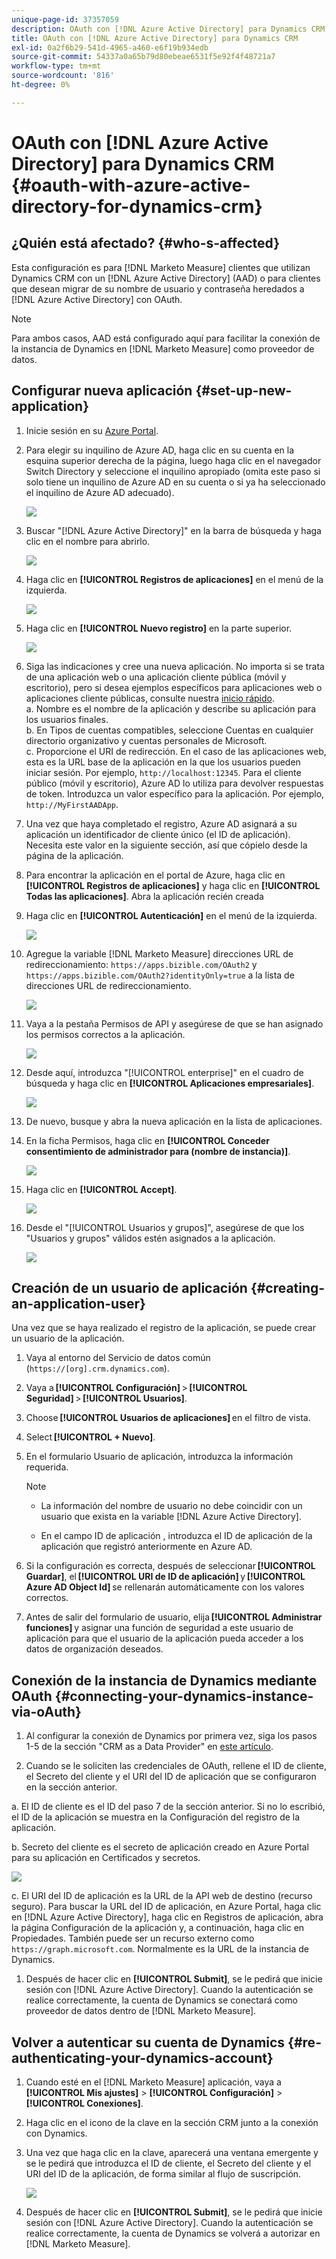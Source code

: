 ```yaml
---
unique-page-id: 37357059
description: OAuth con [!DNL Azure Active Directory] para Dynamics CRM - [!DNL Marketo Measure] - Documentación del producto
title: OAuth con [!DNL Azure Active Directory] para Dynamics CRM
exl-id: 0a2f6b29-541d-4965-a460-e6f19b934edb
source-git-commit: 54337a0a65b79d80ebeae6531f5e92f4f48721a7
workflow-type: tm+mt
source-wordcount: '816'
ht-degree: 0%

---
```


# OAuth con [!DNL Azure Active Directory] para Dynamics CRM {#oauth-with-azure-active-directory-for-dynamics-crm}

## ¿Quién está afectado? {#who-s-affected}

Esta configuración es para [!DNL Marketo Measure] clientes que utilizan Dynamics CRM con un [!DNL Azure Active Directory] (AAD) o para clientes que desean migrar de su nombre de usuario y contraseña heredados a [!DNL Azure Active Directory] con OAuth.

>[!NOTE]
>
>Para ambos casos, AAD está configurado aquí para facilitar la conexión de la instancia de Dynamics en [!DNL Marketo Measure] como proveedor de datos.

## Configurar nueva aplicación {#set-up-new-application}

1. Inicie sesión en su [Azure Portal](https://portal.azure.com/#home).

1. Para elegir su inquilino de Azure AD, haga clic en su cuenta en la esquina superior derecha de la página, luego haga clic en el navegador Switch Directory y seleccione el inquilino apropiado (omita este paso si solo tiene un inquilino de Azure AD en su cuenta o si ya ha seleccionado el inquilino de Azure AD adecuado).

   ![](assets/setup-2.png)

1. Buscar &quot;[!DNL Azure Active Directory]&quot; en la barra de búsqueda y haga clic en el nombre para abrirlo.

   ![](assets/setup-3.png)

1. Haga clic en **[!UICONTROL Registros de aplicaciones]** en el menú de la izquierda.

   ![](assets/setup-4.png)

1. Haga clic en **[!UICONTROL Nuevo registro]** en la parte superior.

   ![](assets/setup-5.png)

1. Siga las indicaciones y cree una nueva aplicación. No importa si se trata de una aplicación web o una aplicación cliente pública (móvil y escritorio), pero si desea ejemplos específicos para aplicaciones web o aplicaciones cliente públicas, consulte nuestra [inicio rápido](https://docs.microsoft.com/en-us/azure/active-directory/develop/v1-overview).\
   a. Nombre es el nombre de la aplicación y describe su aplicación para los usuarios finales.\
   b. En Tipos de cuentas compatibles, seleccione Cuentas en cualquier directorio organizativo y cuentas personales de Microsoft.\
   c. Proporcione el URI de redirección. En el caso de las aplicaciones web, esta es la URL base de la aplicación en la que los usuarios pueden iniciar sesión. Por ejemplo, `http://localhost:12345`. Para el cliente público (móvil y escritorio), Azure AD lo utiliza para devolver respuestas de token. Introduzca un valor específico para la aplicación. Por ejemplo, `http://MyFirstAADApp`.

1. Una vez que haya completado el registro, Azure AD asignará a su aplicación un identificador de cliente único (el ID de aplicación). Necesita este valor en la siguiente sección, así que cópielo desde la página de la aplicación.

1. Para encontrar la aplicación en el portal de Azure, haga clic en **[!UICONTROL Registros de aplicaciones]** y haga clic en **[!UICONTROL Todas las aplicaciones]**. Abra la aplicación recién creada

1. Haga clic en **[!UICONTROL Autenticación]** en el menú de la izquierda.

   ![](assets/setup-9.png)

1. Agregue la variable [!DNL Marketo Measure] direcciones URL de redireccionamiento: `https://apps.bizible.com/OAuth2` y `https://apps.bizible.com/OAuth2?identityOnly=true` a la lista de direcciones URL de redireccionamiento.

   ![](assets/setup-10.png)

1. Vaya a la pestaña Permisos de API y asegúrese de que se han asignado los permisos correctos a la aplicación.

   ![](assets/setup-10a.png)

1. Desde aquí, introduzca &quot;[!UICONTROL enterprise]&quot; en el cuadro de búsqueda y haga clic en **[!UICONTROL Aplicaciones empresariales]**.

   ![](assets/setup-11.png)

1. De nuevo, busque y abra la nueva aplicación en la lista de aplicaciones.

1. En la ficha Permisos, haga clic en **[!UICONTROL Conceder consentimiento de administrador para (nombre de instancia)]**.

   ![](assets/setup-13a.png)

1. Haga clic en **[!UICONTROL Accept]**.

   ![](assets/setup-13b.png)

1. Desde el &quot;[!UICONTROL Usuarios y grupos]&quot;, asegúrese de que los &quot;Usuarios y grupos&quot; válidos estén asignados a la aplicación.

   ![](assets/setup-14.png)

## Creación de un usuario de aplicación {#creating-an-application-user}

Una vez que se haya realizado el registro de la aplicación, se puede crear un usuario de la aplicación.

1. Vaya al entorno del Servicio de datos común (`https://[org].crm.dynamics.com`).

1. Vaya a **[!UICONTROL Configuración]** > **[!UICONTROL Seguridad]** > **[!UICONTROL Usuarios]**.

1. Choose **[!UICONTROL Usuarios de aplicaciones]** en el filtro de vista.

1. Select **[!UICONTROL + Nuevo]**.

1. En el formulario Usuario de aplicación, introduzca la información requerida.

   >[!NOTE]
   >
   >* La información del nombre de usuario no debe coincidir con un usuario que exista en la variable [!DNL Azure Active Directory].
   >
   >* En el campo ID de aplicación , introduzca el ID de aplicación de la aplicación que registró anteriormente en Azure AD.


1. Si la configuración es correcta, después de seleccionar **[!UICONTROL Guardar]**, el **[!UICONTROL URI de ID de aplicación]** y **[!UICONTROL Azure AD Object Id]** se rellenarán automáticamente con los valores correctos.

1. Antes de salir del formulario de usuario, elija **[!UICONTROL Administrar funciones]** y asignar una función de seguridad a este usuario de aplicación para que el usuario de la aplicación pueda acceder a los datos de organización deseados.

## Conexión de la instancia de Dynamics mediante OAuth {#connecting-your-dynamics-instance-via-oAuth}

1. Al configurar la conexión de Dynamics por primera vez, siga los pasos 1-5 de la sección &quot;CRM as a Data Provider&quot; en [este artículo](/help/marketo-measure-and-dynamics/getting-started-with-marketo-measure-and-dynamics/microsoft-dynamics-crm-installation-guide.md).

1. Cuando se le soliciten las credenciales de OAuth, rellene el ID de cliente, el Secreto del cliente y el URI del ID de aplicación que se configuraron en la sección anterior.

a. El ID de cliente es el ID del paso 7 de la sección anterior. Si no lo escribió, el ID de la aplicación se muestra en la Configuración del registro de la aplicación.

b. Secreto del cliente es el secreto de aplicación creado en Azure Portal para su aplicación en Certificados y secretos.

![](assets/creating-2e.png)

c. El URI del ID de aplicación es la URL de la API web de destino (recurso seguro). Para buscar la URL del ID de aplicación, en Azure Portal, haga clic en [!DNL Azure Active Directory], haga clic en Registros de aplicación, abra la página Configuración de la aplicación y, a continuación, haga clic en Propiedades. También puede ser un recurso externo como `https://graph.microsoft.com`. Normalmente es la URL de la instancia de Dynamics.

1. Después de hacer clic en **[!UICONTROL Submit]**, se le pedirá que inicie sesión con [!DNL Azure Active Directory]. Cuando la autenticación se realice correctamente, la cuenta de Dynamics se conectará como proveedor de datos dentro de [!DNL Marketo Measure].

## Volver a autenticar su cuenta de Dynamics {#re-authenticating-your-dynamics-account}

1. Cuando esté en el [!DNL Marketo Measure] aplicación, vaya a **[!UICONTROL Mis ajustes]** > **[!UICONTROL Configuración]** > **[!UICONTROL Conexiones]**.

1. Haga clic en el icono de la clave en la sección CRM junto a la conexión con Dynamics.

1. Una vez que haga clic en la clave, aparecerá una ventana emergente y se le pedirá que introduzca el ID de cliente, el Secreto del cliente y el URI del ID de la aplicación, de forma similar al flujo de suscripción.

   ![](assets/re-authenticating-3.png)

1. Después de hacer clic en **[!UICONTROL Submit]**, se le pedirá que inicie sesión con [!DNL Azure Active Directory]. Cuando la autenticación se realice correctamente, la cuenta de Dynamics se volverá a autorizar en [!DNL Marketo Measure].
